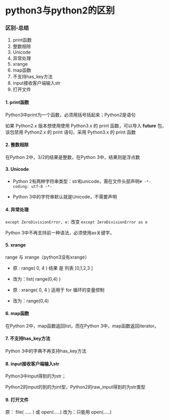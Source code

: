 python3与python2的区别
====

### 区别-总结
1. print函数
2. 整数相除
3. Unicode
4. 异常处理
5. xrange
6. map函数
7. 不支持has_key方法
8. input接收客户端输入str
9. 打开文件

#### 1. print函数
Python3中print为一个函数，必须用括号括起来；Python2是语句

如果 Python2.x 版本想使用使用 Python3.x 的 print 函数，可以导入 __future__ 包，该包禁用 Python2.x 的 print 语句，采用 Python3.x 的 print 函数

#### 2. 整数相除
在Python 2中，3/2的结果是整数，在Python 3中，结果则是浮点数

#### 3. Unicode
- Python 2有两种字符串类型：str和unicode，需在文件头部声明`# -*- coding: utf-8 -*-`

- Python 3中的字符串默认就是Unicode，不需要声明

#### 4. 异常处理
`except ZeroDivisionError, e:` 改变 `except ZeroDivisionError as e`

Python 3中不再支持前一种语法，必须使用as关键字。

#### 5. xrange
range 与 xrange（python3没有xrange）
- 原 : range( 0, 4 )   结果 是 列表 [0,1,2,3 ]
- 改为：list( range(0,4) )

- 原 : xrange( 0, 4 )    适用于 for 循环的变量控制
- 改为：range(0,4)

#### 6. map函数
在Python 2中，map函数返回list，而在Python 3中，map函数返回iterator。

#### 7. 不支持has_key方法
Python 3中的字典不再支持has_key方法

#### 8. input接收客户端输入str
Python3中input得到的为str；

Python2的input的到的为int型，Python2的raw_input得到的为str类型

#### 9. 打开文件
原： file( ..... ) 或 open(.....)
改为：只能用 open(.....)

